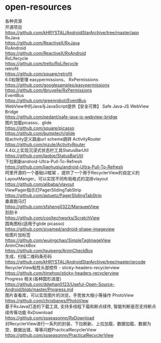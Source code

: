 # open-resources
各种资源</br>
开源项目 </br>
https://github.com/kHRYSTAL/AndroidStarArchive/tree/master/app  </br>
RxJava  </br>
https://github.com/ReactiveX/RxJava  </br>
RxAndroid </br>
https://github.com/ReactiveX/RxAndroid </br>
RxLifecycle  </br>
https://github.com/trello/RxLifecycle  </br>
retrofit</br>
https://github.com/square/retrofit  </br>
6.0权限管理 easypermissions、 RxPermissions<br />
https://github.com/googlesamples/easypermissions <br/>
https://github.com/tbruyelle/RxPermissions </br>
EventBus </br>
https://github.com/greenrobot/EventBus  </br>
WebView中的Java与JavaScript提供【安全可靠】 Safe Java-JS WebView Bridge  <br />
https://github.com/pedant/safe-java-js-webview-bridge   <br/>
图片加载picasso、glide <br/>
https://github.com/square/picasso  </br>
https://github.com/bumptech/glide   <br />
给activity定义路由url scheme跳转 ActivityRouter  </br>
https://github.com/mzule/ActivityRouter   </br>
4.4以上实现沉浸式状态栏工具StatusBarUtil   <br />
https://github.com/laobie/StatusBarUtil   <br/>
下拉刷新android-Ultra-Pull-To-Refresh   </br>
https://github.com/liaohuqiu/android-Ultra-Pull-To-Refresh   </br>
阿里开源的一个基础UI框架 、提供了一个用于RecyclerView的自定义的LayoutManger，可以实现不同布局格式的混排vlayout</br>
https://github.com/alibaba/vlayout </br>
ViewPager指示灯PagerSlidingTabStrip </br>
https://github.com/astuetz/PagerSlidingTabStrip</br>
垂直跑马灯</br>
https://github.com/sfsheng0322/MarqueeView  </br>
刮刮卡</br>
https://github.com/cooltechworks/ScratchView   </br>
圆角图标(适用于glide picasso)  </br>
https://github.com/siyamed/android-shape-imageview  </br>
给图片加标签</br>
https://github.com/wujingchao/SimpleTagImageView   </br>
AnimCheckBox</br>
https://github.com/lguipeng/AnimCheckBox  </br>
生成、扫描二维码条形码</br>
https://github.com/kHRYSTAL/AndroidStarArchive/tree/master/qrcode  </br>
RecyclerView粘性头部控件 - sticky-headers-recyclerview</br>
https://github.com/timehop/sticky-headers-recyclerview </br>
Progress 相关(各种圆形进度)</br>
https://github.com/ddwhan0123/Useful-Open-Source-Android/blob/master/Progress.md </br>
图片查看库，可以实现图片的浏览，手势放大缩小等操作 PhotoView</br>
https://github.com/chrisbanes/PhotoView</br>
基于RxJava打造的下载工具, 支持多线程下载和断点续传, 智能判断是否支持断点续传等功能 RxDownload</br>
https://github.com/ssseasonnn/RxDownload</br>
对RecyclerView进行一系列的封装、下拉刷新、上拉加载、数据加载、数据为空、数据出错、等等问题PracticalRecyclerView</br>
https://github.com/ssseasonnn/PracticalRecyclerView</br>
